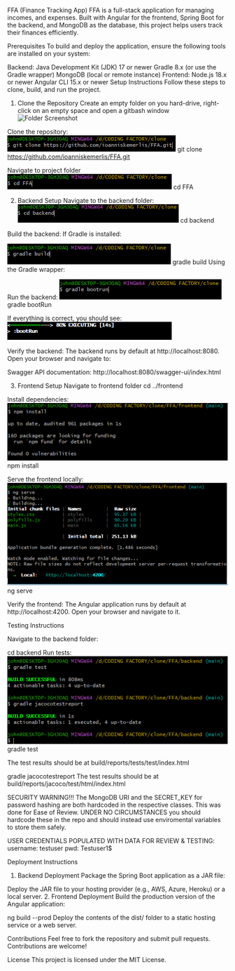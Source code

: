 FFA (Finance Tracking App)
FFA is a full-stack application for managing incomes, and expenses. Built with Angular for the frontend, Spring Boot for the backend, and MongoDB as the database, this project helps users track their finances efficiently.

Prerequisites
To build and deploy the application, ensure the following tools are installed on your system:

Backend:
Java Development Kit (JDK) 17 or newer
Gradle 8.x (or use the Gradle wrapper)
MongoDB (local or remote instance)
Frontend:
Node.js 18.x or newer
Angular CLI 15.x or newer
Setup Instructions
Follow these steps to clone, build, and run the project.

1. Clone the Repository
Create an empty folder on you hard-drive, right-click on an empty space and open a gitbash window
![Folder Screenshot](https://github.com/ioanniskemerlis/FFA/tree/main/images/folder.png "Folder Screenshot")

Clone the repository:
![Clone the repository Screenshot](images/clone.png "Clone the repository Screenshot")
git clone https://github.com/ioanniskemerlis/FFA.git

Navigate to project folder
![Navigate to folder Screenshot](images/navigate.png "Navigate to folder Screenshot")
cd FFA

2. Backend Setup
Navigate to the backend folder:
![Navigate to backend Screenshot](images/navigate2.png "Navigate to backend Screenshot")
cd backend

Build the backend:
If Gradle is installed:

![Building the backend Screenshot](images/gbuild.png "Building the backend Screenshot")
gradle build
Using the Gradle wrapper:


Run the backend:
![Running the backend Screenshot](images/grun.png "Running the backend Screenshot")
gradle bootRun

If everything is correct, you should see: 
![Running the backend result Screenshot](images/grun1.png "Running the backend result Screenshot")

Verify the backend:
The backend runs by default at http://localhost:8080. Open your browser and navigate to:

Swagger API documentation: http://localhost:8080/swagger-ui/index.html


3. Frontend Setup
Navigate to frontend folder
cd ../frontend

Install dependencies:
![Install dependencies Screenshot](images/installdep.png "Install dependencies Screenshot")
npm install


Serve the frontend locally:
![Serving the frontend Screenshot](images/serve.png "Serving the frontend Screenshot")
ng serve

Verify the frontend:
The Angular application runs by default at http://localhost:4200. Open your browser and navigate to it.


Testing Instructions

Navigate to the backend folder:

cd backend
Run tests:
![Tests Screenshot](images/tests.png "Tests Screenshot")
gradle test

The test results should be at build/reports/tests/test/index.html

gradle jacocotestreport
The test results should be at build/reports/jacoco/test/html/index.html


SECURITY WARNING!!!
The MongoDB URI and the SECRET_KEY for password hashing are both hardcoded in the respective classes. This was done for Ease of Review.
UNDER NO CIRCUMSTANCES you should hardcode these in the repo and should instead use enviromental variables to store them safely.

USER CREDENTIALS POPULATED WITH DATA FOR REVIEW & TESTING:
username: testuser
pwd: Testuser1$


Deployment Instructions
1. Backend Deployment
Package the Spring Boot application as a JAR file:

Deploy the JAR file to your hosting provider (e.g., AWS, Azure, Heroku) or a local server.
2. Frontend Deployment
Build the production version of the Angular application:

ng build --prod
Deploy the contents of the dist/ folder to a static hosting service or a web server.



Contributions
Feel free to fork the repository and submit pull requests. Contributions are welcome!

License
This project is licensed under the MIT License.